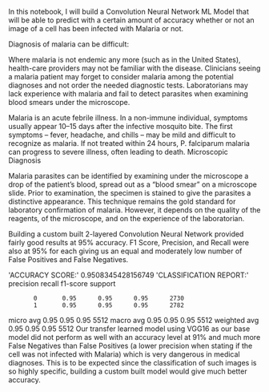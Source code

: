 In this notebook, I will build a Convolution Neural Network ML Model that will be able to predict with a certain amount of accuracy whether or not an image of a cell has been infected with Malaria or not.

Diagnosis of malaria can be difficult:

Where malaria is not endemic any more (such as in the United States), health-care providers may not be familiar with the disease. Clinicians seeing a malaria patient may forget to consider malaria among the potential diagnoses and not order the needed diagnostic tests. Laboratorians may lack experience with malaria and fail to detect parasites when examining blood smears under the microscope.

Malaria is an acute febrile illness. In a non-immune individual, symptoms usually appear 10–15 days after the infective mosquito bite. The first symptoms – fever, headache, and chills – may be mild and difficult to recognize as malaria. If not treated within 24 hours, P. falciparum malaria can progress to severe illness, often leading to death.
Microscopic Diagnosis

Malaria parasites can be identified by examining under the microscope a drop of the patient’s blood, spread out as a “blood smear” on a microscope slide. Prior to examination, the specimen is stained to give the parasites a distinctive appearance. This technique remains the gold standard for laboratory confirmation of malaria. However, it depends on the quality of the reagents, of the microscope, and on the experience of the laboratorian.

Building a custom built 2-layered Convolution Neural Network provided fairly good results at 95% accuracy. F1 Score, Precision, and Recall were also at 95% for each giving us an equal and moderately low number of False Positives and False Negatives.

'ACCURACY SCORE:'
0.9508345428156749
'CLASSIFICATION REPORT:'
              precision    recall  f1-score   support

           0       0.95      0.95      0.95      2730
           1       0.95      0.95      0.95      2782

   micro avg       0.95      0.95      0.95      5512
   macro avg       0.95      0.95      0.95      5512
weighted avg       0.95      0.95      0.95      5512
Our transfer learned model using VGG16 as our base model did not perform as well with an accuracy level at 91% and much more False Negatives than False Positives (a lower precision when stating if the cell was not infected with Malaria) which is very dangerous in medical diagnoses. This is to be expected since the classification of such images is so highly specific, building a custom built model would give much better accuracy.